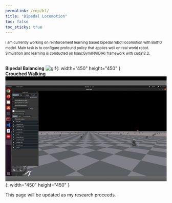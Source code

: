 ```yaml
---
permalink: /rnp/bl/
title: "Bipedal Locomotion"
toc: false
toc_sticky: true
---
```

<span style="font-size:0.8em;">
    I am currently working on reinforcement learning based bipedal robot locomotion with Bolt10 model. Main task is to configure profound policy that applies well on real world robot.
    <br>Simulation and learning is conducted on IsaacGym(NVIDIA) framework with cuda12.2.
</span>

<br>**Bipedal Balancing**
![gif](/assets/images/walking_stand.gif){: width="450" height="450" }
<br>**Crouched Walking**
![gif](/assets/images/walking_crouch.gif){: width="450" height="450" }

This page will be updated as my research proceeds.